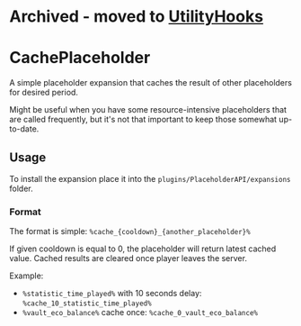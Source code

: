 # Archived - moved to [UtilityHooks](https://github.com/imDaniX/UtilityHooks)

# CachePlaceholder
A simple placeholder expansion that caches the result of other placeholders for desired period.

Might be useful when you have some resource-intensive placeholders that are called frequently, but it's not that 
important to keep those somewhat up-to-date.
## Usage
To install the expansion place it into the `plugins/PlaceholderAPI/expansions` folder.
### Format
The format is simple: `%cache_{cooldown}_{another_placeholder}%`

If given cooldown is equal to 0, the placeholder will return latest cached value.
Cached results are cleared once player leaves the server.

Example:
* `%statistic_time_played%` with 10 seconds delay: `%cache_10_statistic_time_played%`
* `%vault_eco_balance%` cache once: `%cache_0_vault_eco_balance%`
